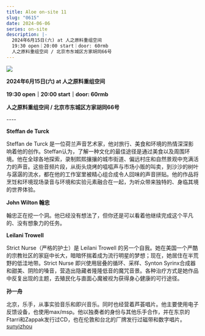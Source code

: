 ```yaml
---
title: Aloe on-site 11
slug: "0615"
date: 2024-06-06
series: on-site
description: |-
  2024年6月15日(六) at 人之原料重组空间
  19:30 open｜20:00 start｜door: 60rmb
  人之原料重组空间 / 北京市东城区方家胡同66号
---
```

![](/images/uploads/on-site-11.jpg)

**2024年6月15日(六) at 人之原料重组空间**

**19:30 open｜20:00 start｜door: 60rmb**

**人之原料重组空间 / 北京市东城区方家胡同66号**

\----



**Steffan de Turck**

Steffan de Turck 是一位荷兰声音艺术家，他对旅行、美食和环境的热情深深影响着他的创作。Steffan认为，了解一种文化的最佳途径是通过美食以及周围环境。他在全球各地探索，录制熙熙攘攘的城市街道、偏远村庄和自然景观中充满活力的声音。这些音频片段，从街头烧烤的嗞嗞声与市场小贩的叫卖，到沙沙的树叶与潺潺的流水，都在他的工作室里被精心组合成令人回味的声音拼贴。他的作品将烹饪和环境现场录音与环境和实验元素融合在一起，为听众带来独特的、身临其境的世界体验。

**John Wilton 翰忠**

翰忠正在挖一个洞。他已经没有想法了，但你还是可以看着他继续完成这个平凡的、没有想象力的任务。



**Leilani Trowell**

Strict Nurse（严格的护士）是 Leilani Trowell 的另一个自我。她在美国一个严酷的宗教社区的家庭中长大，暗暗怀揣着成为流行明星的梦想；现在，她居住在半荒野的低洼地带。Strict Nurse 即兴使用层叠的循环、采样、Synton Syrinx合成器和甜美、阴险的嗓音，营造出隐藏者隆隆低音的魔咒音景。各种治疗方式是她作品中反复出现的主题，去殖民化与直面心魔被视为获得身心健康的可行途径。



**孙一舟**

[](sunyizhou.org)北京，乐手，从事实验音乐和即兴音乐。同时也经营着芦荟唱片。他主要使用电子反馈设备，也使用max/msp。他以独奏者的身份与其他乐手合作，并在东京的Ftarri和Zappak发行过CD，也在伦敦和台北的厂牌发行过磁带和数字唱片。[sunyizhou](https://sunyizhou.org)

